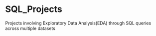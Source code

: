 # SQL_Projects
Projects involving Exploratory Data Analysis(EDA)  through SQL queries across multiple datasets
